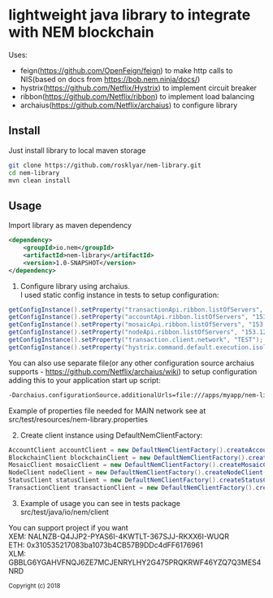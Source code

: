 # lightweight java library to integrate with NEM blockchain

Uses:
- feign(https://github.com/OpenFeign/feign) to make http calls to NIS(based on docs from https://bob.nem.ninja/docs/)
- hystrix(https://github.com/Netflix/Hystrix) to implement circuit breaker
- ribbon(https://github.com/Netflix/ribbon) to implement load balancing
- archaius(https://github.com/Netflix/archaius) to configure library

<h2>Install</h2>
Just install library to local maven storage

```bash
git clone https://github.com/rosklyar/nem-library.git
cd nem-library
mvn clean install
```

<h2>Usage</h2>
Import library as maven dependency

```xml
<dependency>
    <groupId>io.nem</groupId>
    <artifactId>nem-library</artifactId>
    <version>1.0-SNAPSHOT</version>
</dependency>
```

1. Configure library using archaius. </br>
I used static config instance in tests to setup configuration:

```java
getConfigInstance().setProperty("transactionApi.ribbon.listOfServers", "153.122.112.137:7890");
getConfigInstance().setProperty("accountApi.ribbon.listOfServers", "153.122.112.137:7890");
getConfigInstance().setProperty("mosaicApi.ribbon.listOfServers", "153.122.112.137:7890");
getConfigInstance().setProperty("nodeApi.ribbon.listOfServers", "153.122.112.137:7890");
getConfigInstance().setProperty("transaction.client.network", "TEST");
getConfigInstance().setProperty("hystrix.command.default.execution.isolation.thread.timeoutInMilliseconds", 20000);
```
You can also use separate file(or any other configuration source archaius supports - https://github.com/Netflix/archaius/wiki) to setup configuration adding this to your application start up script:

```bash
-Darchaius.configurationSource.additionalUrls=file:///apps/myapp/nem-library.properties
```
Example of properties file needed for MAIN network see at src/test/resources/nem-library.properties

2. Create client instance using DefaultNemClientFactory:

```java
AccountClient accountClient = new DefaultNemClientFactory().createAccountClient();
BlockchainClient blockchainClient = new DefaultNemClientFactory().createBlockchainClient();
MosaicClient mosaicClient = new DefaultNemClientFactory().createMosaicClient();
NodeClient nodeClient = new DefaultNemClientFactory().createNodeClient();
StatusClient statusClient = new DefaultNemClientFactory().createStatusClient();
TransactionClient transactionClient = new DefaultNemClientFactory().createTransactionClient();
```

3. Example of usage you can see in tests package src/test/java/io/nem/client


You can support project if you want <br/>
XEM: NALNZB-Q4JJP2-PYAS6I-4KWTLT-367SJJ-RKXX6I-WUQR <br/>
ETH: 0x310535217083ba1073b4CB57B9DDc4dFF6176961 <br/>
XLM: GBBLG6YGAHVFNQJ6ZE7MCJENRYLHY2G475PRQKRWF46YZQ7Q3MES4NRD

<sub>Copyright (c) 2018</sub>
